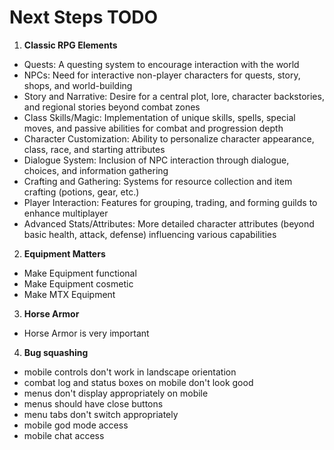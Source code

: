 # Next Steps TODO

1. **Classic RPG Elements**
 - Quests: A questing system to encourage interaction with the world
 - NPCs: Need for interactive non-player characters for quests, story, shops, and world-building
 - Story and Narrative: Desire for a central plot, lore, character backstories, and regional stories beyond combat zones
 - Class Skills/Magic: Implementation of unique skills, spells, special moves, and passive abilities for combat and progression depth
 - Character Customization: Ability to personalize character appearance, class, race, and starting attributes
 - Dialogue System: Inclusion of NPC interaction through dialogue, choices, and information gathering
 - Crafting and Gathering: Systems for resource collection and item crafting (potions, gear, etc.)
 - Player Interaction: Features for grouping, trading, and forming guilds to enhance multiplayer
 - Advanced Stats/Attributes: More detailed character attributes (beyond basic health, attack, defense) influencing various capabilities

2. **Equipment Matters**
  - Make Equipment functional
  - Make Equipment cosmetic
  - Make MTX Equipment

3. **Horse Armor**
  - Horse Armor is very important

4. **Bug squashing**
  - mobile controls don't work in landscape orientation
  - combat log and status boxes on mobile don't look good
  - menus don't display appropriately on mobile
  - menus should have close buttons
  - menu tabs don't switch appropriately
  - mobile god mode access
  - mobile chat access
